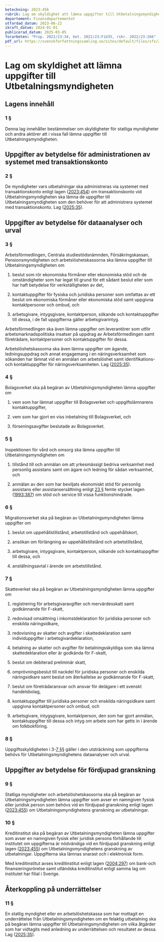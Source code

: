 ```yaml
---
beteckning: 2023:456
rubrik: Lag om skyldighet att lämna uppgifter till Utbetalningsmyndigheten
departement: Finansdepartementet
utfardad_datum: 2023-06-22
ikraft_datum: 2024-01-01
publicerad_datum: 2025-03-05
forarbeten: "Prop. 2022/23:34, bet. 2022/23:FiU35, rskr. 2022/23:266"
pdf_url: https://svenskforfattningssamling.se/sites/default/files/sfs/2023-06/SFS2023-456.pdf
---
```


# Lag om skyldighet att lämna uppgifter till Utbetalningsmyndigheten

## Lagens innehåll

### 1 §

Denna lag innehåller bestämmelser om skyldigheter för statliga myndigheter och andra aktörer att i vissa fall lämna uppgifter till Utbetalningsmyndigheten.

## Uppgifter av betydelse för administrationen av systemet med transaktionskonto

### 2 §

De myndigheter vars utbetalningar ska administreras via systemet med transaktionskonto enligt lagen ([2023:454](https://selex.se/eli/sfs/2023/454)) om transaktionskonto vid Utbetalningsmyndigheten ska lämna de uppgifter till Utbetalningsmyndigheten som den behöver för att administrera systemet med transaktionskonto. Lag ([2025:35](https://selex.se/eli/sfs/2025/35)).

## Uppgifter av betydelse för dataanalyser och urval

### 3 §

Arbetsförmedlingen, Centrala studiestödsnämnden, Försäkringskassan, Pensionsmyndigheten och arbetslöshetskassorna ska lämna uppgifter till Utbetalningsmyndigheten om

1. beslut som rör ekonomiska förmåner eller ekonomiska stöd och de omständigheter som har legat till grund för ett sådant beslut eller som har haft betydelse för verkställigheten av det,

2. kontaktuppgifter för fysiska och juridiska personer som omfattas av ett beslut om ekonomiska förmåner eller ekonomiska stöd samt uppgivna kontaktpersoner och ombud, och

3. arbetsgivare, intygsgivare, kontaktperson, sökande och kontaktuppgifter till dessa, i de fall uppgifterna gäller arbetsgivarintyg.

Arbetsförmedlingen ska även lämna uppgifter om leverantörer som utför arbetsmarknadspolitiska insatser på uppdrag av Arbetsförmedlingen samt företrädare, kontaktpersoner och kontaktuppgifter för dessa.

Arbetslöshetskassorna ska även lämna uppgifter om ägande, ledningsuppdrag och annat engagemang i en näringsverksamhet som sökanden har lämnat vid en anmälan om arbetslöshet samt identifikations- och kontaktuppgifter för näringsverksamheten. Lag ([2025:35](https://selex.se/eli/sfs/2025/35)).

### 4 §

Bolagsverket ska på begäran av Utbetalningsmyndigheten lämna uppgifter om

1. vem som har lämnat uppgifter till Bolagsverket och uppgiftslämnarens kontaktuppgifter,

2. vem som har gjort en viss inbetalning till Bolagsverket, och

3. förseningsavgifter beslutade av Bolagsverket.

### 5 §

Inspektionen för vård och omsorg ska lämna uppgifter till Utbetalningsmyndigheten om

1. tillstånd till och anmälan om att yrkesmässigt bedriva verksamhet med personlig assistans samt om ägare och ledning för sådan verksamhet, och

2. anmälan av den som har beviljats ekonomiskt stöd för personlig assistans eller assistansersättning enligt [23 §](#23) femte stycket lagen ([1993:387](https://selex.se/eli/sfs/1993/387)) om stöd och service till vissa funktionshindrade.

### 6 §

Migrationsverket ska på begäran av Utbetalningsmyndigheten lämna uppgifter om

1. beslut om uppehållstillstånd, arbetstillstånd och uppehållskort,

2. ansökan om förlängning av uppehållstillstånd och arbetstillstånd,

3. arbetsgivare, intygsgivare, kontaktperson, sökande och kontaktuppgifter till dessa, och

4. anställningsavtal i ärende om arbetstillstånd.

### 7 §

Skatteverket ska på begäran av Utbetalningsmyndigheten lämna uppgifter om

1. registrering för arbetsgivaravgifter och mervärdesskatt samt godkännande för F-skatt,

2. redovisad omsättning i inkomstdeklaration för juridiska personer och enskilda näringsidkare,

3. redovisning av skatter och avgifter i skattedeklaration samt individuppgifter i arbetsgivardeklaration,

4. betalning av skatter och avgifter för betalningsskyldiga som ska lämna skattedeklaration eller är godkända för F-skatt,

5. beslut om debiterad preliminär skatt,

6. omprövningsbeslut till nackdel för juridiska personer och enskilda näringsidkare samt beslut om återkallelse av godkännande för F-skatt,

7. beslut om företrädaransvar och ansvar för delägare i ett svenskt handelsbolag,

8. kontaktuppgifter till juridiska personer och enskilda näringsidkare samt uppgivna kontaktpersoner och ombud, och

9. arbetsgivare, intygsgivare, kontaktperson, den som har gjort anmälan, kontaktuppgifter till dessa och intyg om arbete som har getts in i ärende om folkbokföring.

### 8 §

Uppgiftsskyldigheten i 3-[7 §](#7)§ gäller i den utsträckning som uppgifterna behövs för Utbetalningsmyndighetens dataanalyser och urval.

## Uppgifter av betydelse för fördjupad granskning

### 9 §

Statliga myndigheter och arbetslöshetskassorna ska på begäran av Utbetalningsmyndigheten lämna uppgifter som avser en namngiven fysisk eller juridisk person som behövs vid en fördjupad granskning enligt lagen ([2023:455](https://selex.se/eli/sfs/2023/455)) om Utbetalningsmyndighetens granskning av utbetalningar.

### 10 §

Kreditinstitut ska på begäran av Utbetalningsmyndigheten lämna uppgifter som avser en namngiven fysisk eller juridisk persons förhållande till institutet om uppgifterna är nödvändiga vid en fördjupad granskning enligt lagen ([2023:455](https://selex.se/eli/sfs/2023/455)) om Utbetalningsmyndighetens granskning av utbetalningar. Uppgifterna ska lämnas snarast och i elektronisk form.

Med kreditinstitut avses kreditinstitut enligt lagen ([2004:297](https://selex.se/eli/sfs/2004/297)) om bank-och finansieringsrörelse samt utländska kreditinstitut enligt samma lag om institutet har filial i Sverige.

## Återkoppling på underrättelser

### 11 §

En statlig myndighet eller en arbetslöshetskassa som har mottagit en underrättelse från Utbetalningsmyndigheten om en felaktig utbetalning ska på begäran lämna uppgifter till Utbetalningsmyndigheten om vilka åtgärder som har vidtagits med anledning av underrättelsen och resultatet av dessa. Lag ([2025:35](https://selex.se/eli/sfs/2025/35)).